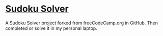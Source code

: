 # [Sudoku Solver](https://www.freecodecamp.org/learn/quality-assurance/quality-assurance-projects/sudoku-solver)
A Sudoku Solver project forked from freeCodeCamp.org in GitHub. Then completed or solve it in my personal laptop.
